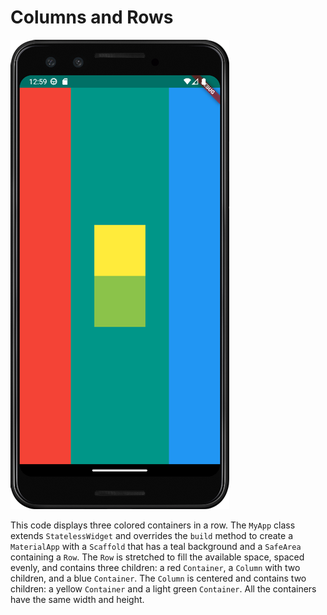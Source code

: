# Columns and Rows

![Columns and Rows](https://github.com/julianasalafia/FlutterSession/blob/main/Screenshots_Projects/columns_and_rows.png)

This code displays three colored containers in a row. The `MyApp` class extends `StatelessWidget` and overrides the `build` method to create a `MaterialApp` with a `Scaffold` that has a teal background and a `SafeArea` containing a `Row`. The `Row` is stretched to fill the available space, spaced evenly, and contains three children: a red `Container`, a `Column` with two children, and a blue `Container`. The `Column` is centered and contains two children: a yellow `Container` and a light green `Container`. All the containers have the same width and height.

